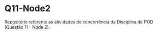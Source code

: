 # Q11-Node2
Repositório referente as atividades de concorrência da Disciplina de POD (Questão 11 - Node 2).
